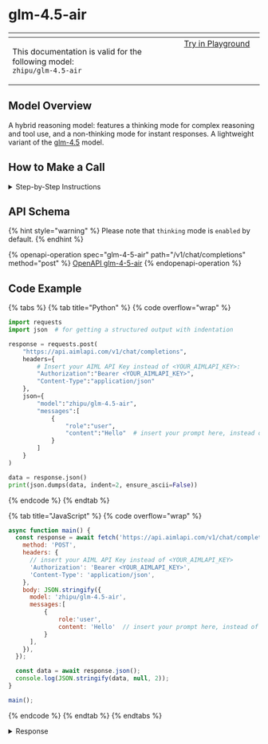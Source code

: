 # glm-4.5-air

<table data-header-hidden data-full-width="true"><thead><tr><th width="546.4443969726562" valign="top"></th><th width="202.666748046875" valign="top"></th></tr></thead><tbody><tr><td valign="top"><div data-gb-custom-block data-tag="hint" data-style="info" class="hint hint-info"><p>This documentation is valid for the following model:   <br><code>zhipu/glm-4.5-air</code></p></div></td><td valign="top"><a href="https://aimlapi.com/app/?model=zhipu/glm-4.5-air&#x26;mode=chat" class="button primary">Try in Playground</a></td></tr></tbody></table>

## Model Overview

A hybrid reasoning model: features a thinking mode for complex reasoning and tool use, and a non-thinking mode for instant responses. A lightweight variant of the [glm-4.5](glm-4.5.md) model.

## How to Make a Call

<details>

<summary>Step-by-Step Instructions</summary>

### :digit\_one:  Setup You Can’t Skip

:black\_small\_square:  [**Create an Account**](https://aimlapi.com/app/sign-up): Visit the AI/ML API website and create an account (if you don’t have one yet).\
:black\_small\_square:  [**Generate an API Key**](https://aimlapi.com/app/keys): After logging in, navigate to your account dashboard and generate your API key. Ensure that key is enabled on UI.

### &#x20;:digit\_two:  Copy the code example

At the bottom of this page, you'll find [a code example](glm-4.5-air.md#code-example) that shows how to structure the request. Choose the code snippet in your preferred programming language and copy it into your development environment.

### :digit\_three:  Modify the code example

:black\_small\_square:  Replace `<YOUR_AIMLAPI_KEY>` with your actual AI/ML API key from your account.\
:black\_small\_square:  Insert your question or request into the `content` field—this is what the model will respond to.

### :digit\_four:  <sup><sub><mark style="background-color:yellow;">(Optional)<mark style="background-color:yellow;"><sub></sup> Adjust other optional parameters if needed

Only `model` and `messages` are required parameters for this model (and we’ve already filled them in for you in the example), but you can include optional parameters if needed to adjust the model’s behavior. Below, you can find the corresponding [API schema](glm-4.5-air.md#api-schema), which lists all available parameters along with notes on how to use them.

### :digit\_five:  Run your modified code

Run your modified code in your development environment. Response time depends on various factors, but for simple prompts it rarely exceeds a few seconds.

{% hint style="success" %}
If you need a more detailed walkthrough for setting up your development environment and making a request step by step — feel free to use our [Quickstart guide](../../../quickstart/setting-up.md).
{% endhint %}

</details>

## API Schema

{% hint style="warning" %}
Please note that `thinking` mode is `enabled` by default.
{% endhint %}

{% openapi-operation spec="glm-4-5-air" path="/v1/chat/completions" method="post" %}
[OpenAPI glm-4-5-air](https://raw.githubusercontent.com/aimlapi/api-docs/refs/heads/main/docs/api-references/text-models-llm/Zhipu/glm-4.5-air.json)
{% endopenapi-operation %}

## Code Example

{% tabs %}
{% tab title="Python" %}
{% code overflow="wrap" %}
```python
import requests
import json  # for getting a structured output with indentation 

response = requests.post(
    "https://api.aimlapi.com/v1/chat/completions",
    headers={
        # Insert your AIML API Key instead of <YOUR_AIMLAPI_KEY>:
        "Authorization":"Bearer <YOUR_AIMLAPI_KEY>",
        "Content-Type":"application/json"
    },
    json={
        "model":"zhipu/glm-4.5-air",
        "messages":[
            {
                "role":"user",
                "content":"Hello"  # insert your prompt here, instead of Hello
            }
        ]
    }
)

data = response.json()
print(json.dumps(data, indent=2, ensure_ascii=False))
```
{% endcode %}
{% endtab %}

{% tab title="JavaScript" %}
{% code overflow="wrap" %}
```javascript
async function main() {
  const response = await fetch('https://api.aimlapi.com/v1/chat/completions', {
    method: 'POST',
    headers: {
      // insert your AIML API Key instead of <YOUR_AIMLAPI_KEY>
      'Authorization': 'Bearer <YOUR_AIMLAPI_KEY>',
      'Content-Type': 'application/json',
    },
    body: JSON.stringify({
      model: 'zhipu/glm-4.5-air',
      messages:[
          {
              role:'user',
              content: 'Hello'  // insert your prompt here, instead of Hello
          }
      ],
    }),
  });

  const data = await response.json();
  console.log(JSON.stringify(data, null, 2));
}

main();
```
{% endcode %}
{% endtab %}
{% endtabs %}

<details>

<summary>Response</summary>

{% code overflow="wrap" %}
```json5
{
  "id": "2025080117263376a343643b35435b",
  "object": "chat.completion",
  "choices": [
    {
      "index": 0,
      "finish_reason": "stop",
      "message": {
        "role": "assistant",
        "content": "Hello! 👋 How can I assist you today? Feel free to ask any questions or share what you'd like to explore. 😊",
        "reasoning_content": "\nWe are starting with a simple \"Hello\". Since the user just said \"Hello\", we should respond politely and ask how we can help.\n Let's keep it friendly and open-ended."
      }
    }
  ],
  "created": 1754040395,
  "model": "glm-4.5-air",
  "usage": {
    "completion_tokens": 159,
    "prompt_tokens": 3,
    "prompt_tokens_details": {
      "cached_tokens": 4
    },
    "total_tokens": 162
  },
  "request_id": "2025080117263376a343643b35435b"
}
```
{% endcode %}

</details>
